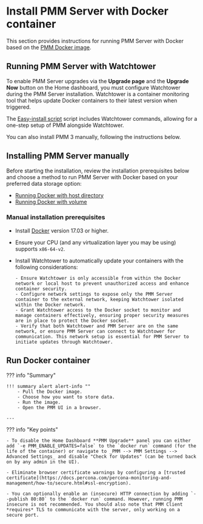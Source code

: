 # Install PMM Server with Docker container

This section provides instructions for running PMM Server with Docker based on the [PMM Docker image](https://hub.docker.com/r/percona/pmm-server).

## Running PMM Server with Watchtower

To enable PMM Server upgrades via the **Upgrade page** and the **Upgrade Now** button on the Home dashboard, you must configure Watchtower during the PMM Server installation. Watchtower is a container monitoring tool that helps update Docker containers to their latest version when triggered.

The [Easy-install script](../easy-install.md) script includes Watchtower commands, allowing for a one-step setup of PMM alongside Watchtower.

You can also install PMM 3 manually, following the instructions below.

## Installing PMM Server manually

Before starting the installation, review the installation prerequisites below and choose a method to run PMM Server with Docker based on your preferred data storage option:

- [Running Docker with host directory](../docker/run_with_host_dir.md)
- [Running Docker with volume](../docker/run_with_vol.md)

### Manual installation prerequisites

- Install [Docker](https://docs.docker.com/get-docker/) version 17.03 or higher.
- Ensure your CPU (and any virtualization layer you may be using) supports `x86-64-v2`.
- Install Watchtower to automatically update your containers with the following considerations:

      - Ensure Watchtower is only accessible from within the Docker network or local host to prevent unauthorized access and enhance container security.
      - Configure network settings to expose only the PMM Server container to the external network, keeping Watchtower isolated within the Docker network.
      - Grant Watchtower access to the Docker socket to monitor and manage containers effectively, ensuring proper security measures are in place to protect the Docker socket.
      - Verify that both Watchtower and PMM Server are on the same network, or ensure PMM Server can connect to Watchtower for communication. This network setup is essential for PMM Server to initiate updates through Watchtower.

## Run Docker container

??? info "Summary"

    !!! summary alert alert-info ""
        - Pull the Docker image.
        - Choose how you want to store data.
        - Run the image.
        - Open the PMM UI in a browser.

    ---
??? info "Key points"

    - To disable the Home Dashboard **PMM Upgrade** panel you can either add `-e PMM_ENABLE_UPDATES=false` to the `docker run` command (for the life of the container) or navigate to _PMM --> PMM Settings --> Advanced Settings_ and disable "Check for Updates" (can be turned back on by any admin in the UI).

    - Eliminate browser certificate warnings by configuring a [trusted certificate](https://docs.percona.com/percona-monitoring-and-management/how-to/secure.html#ssl-encryption).

    - You can optionally enable an (insecure) HTTP connection by adding `--publish 80:80` to the `docker run` command. However, running PMM insecure is not recommended. You should also note that PMM Client *requires* TLS to communicate with the server, only working on a secure port.

